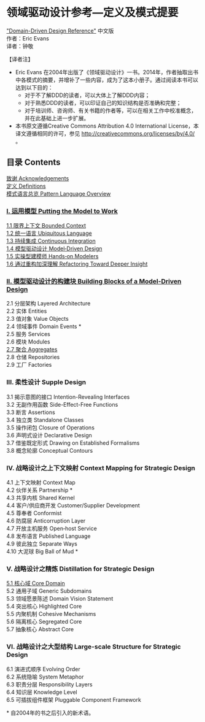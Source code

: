 # 领域驱动设计参考—定义及模式提要 
 ["Domain-Driven Design Reference"](http://domainlanguage.com/wp-content/uploads/2016/05/DDD_Reference_2015-03.pdf) 中文版  
作者：Eric Evans  
译者：钟敬



【译者注】

* Eric Evans 在2004年出版了《领域驱动设计》一书。2014年，作者抽取出书中各模式的摘要，并增补了一些内容，成为了这本小册子。通过阅读本书可以达到以下目的：
  * 对于不了解DDD的读者，可以大体上了解DDD内容；
  * 对于熟悉DDD的读者，可以印证自己的知识结构是否准确和完整；
  * 对于培训师、咨询师、有关书籍的作者等，可以在相关工作中校准概念，并在此基础上进一步扩展。
* 本书原文遵循Creative Commons Attribution 4.0 International License，本译文遵循相同的许可，参见 http://creativecommons.org/licenses/by/4.0/ 。



## 目录 Contents

[致谢 Acknowledgements](cn_0.1_acknowledgement.md)  
[定义 Definitions](cn_0.2_definitions.md)  
[模式语言总览 Pattern Language Overview](cn_0.3_pattern_language_overview.md)  

### [I. 运用模型 Putting the Model to Work](cn_1.0_putting_the_model_to_work.md)  

[1.1 限界上下文 Bounded Context](cn_1.1_bounted_context.md)  
[1.2 统一语言 Ubiquitous Language](cn_1.2_ubiquitous_language.md)  
[1.3 持续集成 Continuous Integration](cn_1.3_continuous_integration.md)  
[1.4 模型驱动设计 Model‐Driven Design](cn_1.4_model_driven_design.md)  
[1.5 实操型建模师 Hands‐on Modelers](cn_1.5_hands_on_modlers.md)  
[1.6 通过重构加深理解 Refactoring Toward Deeper Insight](cn_1.6_refactoring_toward_deeper_insight.md)  

### [II. 模型驱动设计的构建块 Building Blocks of a Model-Driven Design](cn_2.0_building_blocks_of_a_model_driven_design.md)  

2.1 分层架构 Layered Architecture   
2.2 实体 Entities   
2.3 值对象 Value Objects   
2.4 领域事件 Domain Events *       
2.5 服务 Services       
2.6 模块 Modules       
[2.7 聚合 Aggregates](cn_2.7_aggregate.md)   
2.8 仓储 Repositories   
2.9 工厂 Factories   

### III. 柔性设计 Supple Design  

3.1 揭示意图的接口 Intention-Revealing Interfaces  
3.2 无副作用函数 Side-Effect-Free Functions  
3.3 断言 Assertions  
3.4 独立类 Standalone Classes  
3.5 操作闭包 Closure of Operations  
3.6 声明式设计 Declarative Design  
3.7 借鉴既定形式 Drawing on Established Formalisms  
3.8 概念轮廓 Conceptual Contours  

### IV. 战略设计之上下文映射 Context Mapping for Strategic Design  

4.1 上下文映射 Context Map  
4.2 伙伴关系 Partnership *  
4.3 共享内核 Shared Kernel  
4.4 客户/供应商开发 Customer/Supplier Development   
4.5 尊奉者 Conformist  
4.6 防腐层 Anticorruption Layer   
4.7 开放主机服务 Open‐host Service  
4.8 发布语言 Published Language  
4.9 彼此独立 Separate Ways  
4.10 大泥球 Big Ball of Mud *  

### V. 战略设计之精炼 Distillation for Strategic Design  

[5.1 核心域 Core Domain](cn_5.1_core_domain.md)  
5.2 通用子域 Generic Subdomains  
5.3 领域愿景陈述 Domain Vision Statement  
5.4 突出核心 Highlighted Core  
5.5 内聚机制 Cohesive Mechanisms  
5.6 隔离核心 Segregated Core  
5.7 抽象核心 Abstract Core  

### VI. 战略设计之大型结构 Large-scale Structure for Strategic Design  

6.1 演进式顺序 Evolving Order  
6.2 系统隐喻 System Metaphor  
6.3 职责分层 Responsibility Layers  
6.4 知识层 Knowledge Level  
6.5 可插拔组件框架 Pluggable Component Framework  

\* 自2004年的书之后引入的新术语。  
